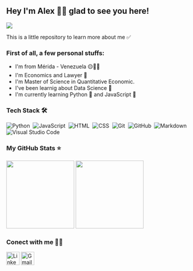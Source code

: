 <!--
**mogollonalex/mogollonalex** is a ✨ _special_ ✨ repository because its `README.md` (this file) appears on your GitHub profile.

Here are some ideas to get you started:

- 🔭 I’m currently working on ...
- 🌱 I’m currently learning ...
- 👯 I’m looking to collaborate on ...
- 🤔 I’m looking for help with ...
- 💬 Ask me about ...
- 📫 How to reach me: ...
- 😄 Pronouns: ...
- ⚡ Fun fact: ...
-->

## Hey I'm Alex 👋🏻 glad to see you here!


![](https://visitor-badge.glitch.me/badge?page_id=mogollonalex.mogollonalex&style=flat-square&color=0088cc)

This is a little repository to learn more about me ✅ &nbsp; 


### First of all, a few personal stuffs:

- I'm from Mérida - Venezuela 🟡🔵🔴
- I'm Economics and Lawyer 🤖
- I'm Master of Science in Quantitative Economic.
- I've been learnig about Data Science 🧪
- I'm currently learning Python 🐍 and JavaScript 👀  

### Tech Stack 🛠️

![Python](https://img.shields.io/badge/-Python-05122A?style=flat&logo=python)&nbsp;
![JavaScript](https://img.shields.io/badge/-JavaScript-05122A?style=flat&logo=JavaScript&logoColor=00599C)&nbsp;
![HTML](https://img.shields.io/badge/-HTML-05122A?style=flat&logo=HTML5)&nbsp;
![CSS](https://img.shields.io/badge/-CSS-05122A?style=flat&logo=CSS3&logoColor=1572B6)&nbsp;
![Git](https://img.shields.io/badge/-Git-05122A?style=flat&logo=git)&nbsp;
![GitHub](https://img.shields.io/badge/-GitHub-05122A?style=flat&logo=github)&nbsp;
![Markdown](https://img.shields.io/badge/-Markdown-05122A?style=flat&logo=markdown)
![Visual Studio Code](https://img.shields.io/badge/-Visual%20Studio%20Code-05122A?style=flat&logo=visual-studio-code&logoColor=007ACC)&nbsp;

### My GitHub Stats ⭐

<img height="180em" src="https://github-readme-stats.vercel.app/api?username=mogollonalex&show_icons=true&theme=radical" /> <img height="180em" src="https://github-readme-stats.vercel.app/api/top-langs/?username=mogollonalex&layout=compact"/>
     
### Conect with me 🤝🏻
<p align="left">
    <a href="https://www.linkedin.com/in/wilmer-alexander-mogollon-brice%C3%B1o-772971118/" target="_blank"><img alt="LinkedIn" width="35px" src="https://github.com/TheDudeThatCode/TheDudeThatCode/blob/master/Assets/Linkedin.svg"></a>
    <a href="mailto:mogollonwilmer@gmail.com" target="_blank"><img alt="Gmail" width="35px" src="https://github.com/TheDudeThatCode/TheDudeThatCode/blob/master/Assets/Gmail.svg"></a> 
</p>  
     
<!--  ![Anurag's GitHub stats](https://github-readme-stats.vercel.app/api?username=balechon&show_icons=true&theme=radical)     [![Top Langs](https://github-readme-stats.vercel.app/api/top-langs/?username=balechon&layout=compact)](https://github.com/balechon/github-readme-stats) -->




